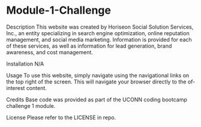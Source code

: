 # Module-1-Challenge

Description
This website was created by Horiseon Social Solution Services, Inc., an entity specializing in search engine optimization, online reputation management, and social media marketing. Information is provided for each of these services, as well as information for lead generation, brand awareness, and cost management.

Installation
N/A

Usage
To use this website, simply navigate using the navigational links on the top right of the screen. This will navigate your browser directly to the of-interest content.

Credits
Base code was provided as part of the UCONN coding bootcamp challenge 1 module.

License
Please refer to the LICENSE in repo.